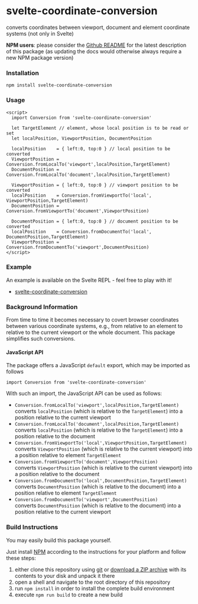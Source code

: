 # svelte-coordinate-conversion #

converts coordinates between viewport, document and element coordinate systems (not only in Svelte)
 
**NPM users**: please consider the [Github README](https://github.com/rozek/svelte-viewport-info/blob/main/README.md) for the latest description of this package (as updating the docs would otherwise always require a new NPM package version)

### Installation ###

```
npm install svelte-coordinate-conversion
```

### Usage ###

```
<script>
  import Conversion from 'svelte-coordinate-conversion'

  let TargetElement // element, whose local position is to be read or set
  let localPosition, ViewportPosition, DocumentPosition
  
  localPosition    = { left:0, top:0 } // local position to be converted
  ViewportPosition = Conversion.fromLocalTo('viewport',localPosition,TargetElement)
  DocumentPosition = Conversion.fromLocalTo('document',localPosition,TargetElement)

  ViewportPosition = { left:0, top:0 } // viewport position to be converted
  localPosition    = Conversion.fromViewportTo('local',   ViewportPosition,TargetElement)
  DocumentPosition = Conversion.fromViewportTo('document',ViewportPosition)

  DocumentPosition = { left:0, top:0 } // document position to be converted
  localPosition    = Conversion.fromDocumentTo('local',   DocumentPosition,TargetElement)
  ViewportPosition = Conversion.fromDocumentTo('viewport',DocumentPosition)
</script>
```

### Example ###

An example is available on the Svelte REPL - feel free to play with it!

* [svelte-coordinate-conversion](https://svelte.dev/repl/269fa097ebfb4175990b129b25e9dafa)

### Background Information ###

From time to time it becomes necessary to covert browser coordinates between various coordinate systems, e.g., from relative to an element to relative to the current viewport or the whole document. This package simplifies such conversions.

#### JavaScript API ####

The package offers a JavaScript `default` export, which may be imported as follows

  `import Conversion from 'svelte-coordinate-conversion'`

With such an import, the JavaScript API can be used as follows:

* `Conversion.fromLocalTo('viewport',localPosition,TargetElement)`<br>converts `localPosition` (which is relative to the `TargetElement`) into a position relative to the current viewport
* `Conversion.fromLocalTo('document',localPosition,TargetElement)`<br>converts `localPosition` (which is relative to the `TargetElement`) into a position relative to the document
* `Conversion.fromViewportTo('local',ViewportPosition,TargetElement)`<br>converts `ViewportPosition` (which is relative to the current viewport) into a position relative to element `TargetElement`
* `Conversion.fromViewportTo('document',ViewportPosition)`<br>converts `ViewportPosition` (which is relative to the current viewport) into a position relative to the document
* `Conversion.fromDocumentTo('local',DocumentPosition,TargetElement)`<br>converts `DocumentPosition` (which is relative to the document) into a position relative to element `TargetElement`
* `Conversion.fromDocumentTo('viewport',DocumentPosition)`<br>converts `DocumentPosition` (which is relative to the document) into a position relative to the current viewport

### Build Instructions ###

You may easily build this package yourself.

Just install [NPM](https://docs.npmjs.com/) according to the instructions for your platform and follow these steps:

1. either clone this repository using [git](https://git-scm.com/) or [download a ZIP archive](https://github.com/rozek/svelte-coordinate-conversion/archive/refs/heads/main.zip) with its contents to your disk and unpack it there 
2. open a shell and navigate to the root directory of this repository
3. run `npm install` in order to install the complete build environment
4. execute `npm run build` to create a new build
